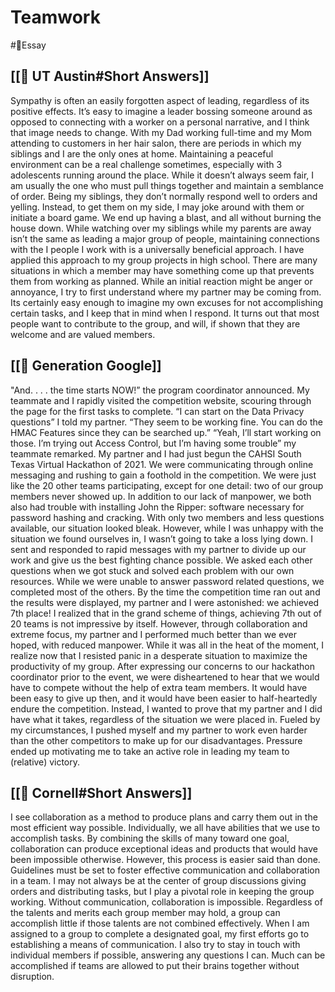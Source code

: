 # Teamwork
#📝Essay 

## [[🏫 UT Austin#Short Answers]]
Sympathy is often an easily forgotten aspect of leading, regardless of its positive effects. It’s easy to imagine a leader bossing someone around as opposed to connecting with a worker on a personal narrative, and I think that image needs to change.
With my Dad working full-time and my Mom attending to customers in her hair salon, there are periods in which my siblings and I are the only ones at home. Maintaining a peaceful environment can be a real challenge sometimes, especially with 3 adolescents running around the place. While it doesn’t always seem fair, I am usually the one who must pull things together and maintain a semblance of order. Being my siblings, they don’t normally respond well to orders and yelling. Instead, to get them on my side, I may joke around with them or initiate a board game. We end up having a blast, and all without burning the house down.
While watching over my siblings while my parents are away isn’t the same as leading a major group of people, maintaining connections with the I people I work with is a universally beneficial approach.
I have applied this approach to my group projects in high school. There are many situations in which a member may have something come up that prevents them from working as planned. While an initial reaction might be anger or annoyance, I try to first understand where my partner may be coming from. Its certainly easy enough to imagine my own excuses for not accomplishing certain tasks, and I keep that in mind when I respond. It turns out that most people want to contribute to the group, and will, if shown that they are welcome and are valued members.

## [[💸 Generation Google]]
"And. . . . the time starts NOW!” the program coordinator announced. My teammate and I rapidly visited the competition website, scouring through the page for the first tasks to complete. “I can start on the Data Privacy questions” I told my partner. “They seem to be working fine. You can do the HMAC Features since they can be searched up.” “Yeah, I’ll start working on those. I’m trying out Access Control, but I’m having some trouble” my teammate remarked.
My partner and I had just begun the CAHSI South Texas Virtual Hackathon of 2021. We were communicating through online messaging and rushing to gain a foothold in the competition. We were just like the 20 other teams participating, except for one detail: two of our group members never showed up. In addition to our lack of manpower, we both also had trouble with installing John the Ripper: software necessary for password hashing and cracking. With only two members and less questions available, our situation looked bleak. However, while I was unhappy with the situation we found ourselves in, I wasn’t going to take a loss lying down. I sent and responded to rapid messages with my partner to divide up our work and give us the best fighting chance possible. We asked each other questions when we got stuck and solved each problem with our own resources. While we were unable to answer password related questions, we completed most of the others.
By the time the competition time ran out and the results were displayed, my partner and I were astonished: we achieved 7th place! I realized that in the grand scheme of things, achieving 7th out of 20 teams is not impressive by itself. However, through collaboration and extreme focus, my partner and I performed much better than we ever hoped, with reduced manpower.
While it was all in the heat of the moment, I realize now that I resisted panic in a desperate situation to maximize the productivity of my group. After expressing our concerns to our hackathon coordinator prior to the event, we were disheartened to hear that we would have to compete without the help of extra team members. It would have been easy to give up then, and it would have been easier to half-heartedly endure the competition. Instead, I wanted to prove that my partner and I did have what it takes, regardless of the situation we were placed in. Fueled by my circumstances, I pushed myself and my partner to work even harder than the other competitors to make up for our disadvantages. Pressure ended up motivating me to take an active role in leading my team to (relative) victory.

## [[🏫 Cornell#Short Answers]]
I see collaboration as a method to produce plans and carry them out in the most efficient way possible. Individually, we all have abilities that we use to accomplish tasks. By combining the skills of many toward one goal, collaboration can produce exceptional ideas and products that would have been impossible otherwise.
However, this process is easier said than done. Guidelines must be set to foster effective communication and collaboration in a team.
I may not always be at the center of group discussions giving orders and distributing tasks, but I play a pivotal role in keeping the group working. Without communication, collaboration is impossible. Regardless of the talents and merits each group member may hold, a group can accomplish little if those talents are not combined effectively. When I am assigned to a group to complete a designated goal, my first efforts go to establishing a means of communication. I also try to stay in touch with individual members if possible, answering any questions I can. Much can be accomplished if teams are allowed to put their brains together without disruption.